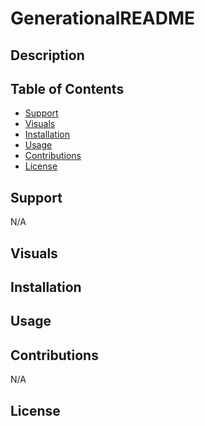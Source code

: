 # GenerationalREADME

## Description 

<!-- This Is a [GenerationalREADME](link to deployed site) -->

## Table of Contents

- [Support](#support)
- [Visuals](#visuals)
- [Installation](#installation)
- [Usage](#usage)
- [Contributions](#contributions)
- [License](#license)

## Support
N/A

## Visuals
<!-- ![ScreenShot1](path to it)
![Demo](path to it)  -->

## Installation
<!-- To use this application first you will need to make sure you have <b>[Inquierer](https://www.npmjs.com/package/inquirer)</b> installed. visit the link provided or run the following command in your terminal.  
``` 
npm install --save inquirer 
``` -->
## Usage
<!-- the purpose this application -->
## Contributions
N/A

## License
<!-- Refer to the [License](https://github.com/TheR16H/GenerationalReadme/blob/main/LICENSE) in the [repo.](https://github.com/TheR16H/GenerationalReadme) -->
